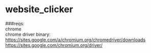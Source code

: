 # website_clicker
###reqs:  
chrome  
chrome driver binary:  
https://sites.google.com/a/chromium.org/chromedriver/downloads  
https://sites.google.com/chromium.org/driver/  
